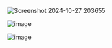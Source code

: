 ![Screenshot 2024-10-27 203655](https://github.com/user-attachments/assets/711f8994-547b-412b-a0f0-bcfe3f6ef382)

![image](https://github.com/user-attachments/assets/6c7c1a3e-50bd-4b00-b899-1fd6628c42f8)

![image](https://github.com/user-attachments/assets/dbf73c08-66ce-49f4-b0ed-88f35212dbd4)
